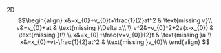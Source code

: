 2D
$$\begin{align}
x&=x_{0}+v_{0}t+\frac{1}{2}at^2 & \text{missing v}\\
v&=v_{0}+at & \text{missing }\Delta x\\ \\
v^2&=v_{0}^2+2a(x-x_{0}) & \text{missing }t\\
 \\
x&=x_{0}+\frac{v+v_{0}}{2}t & \text{missing }a \\
x&=x_{0}+vt-\frac{1}{2}at^2 & \text{missing }v_{0}\\
\end{align}
$$
